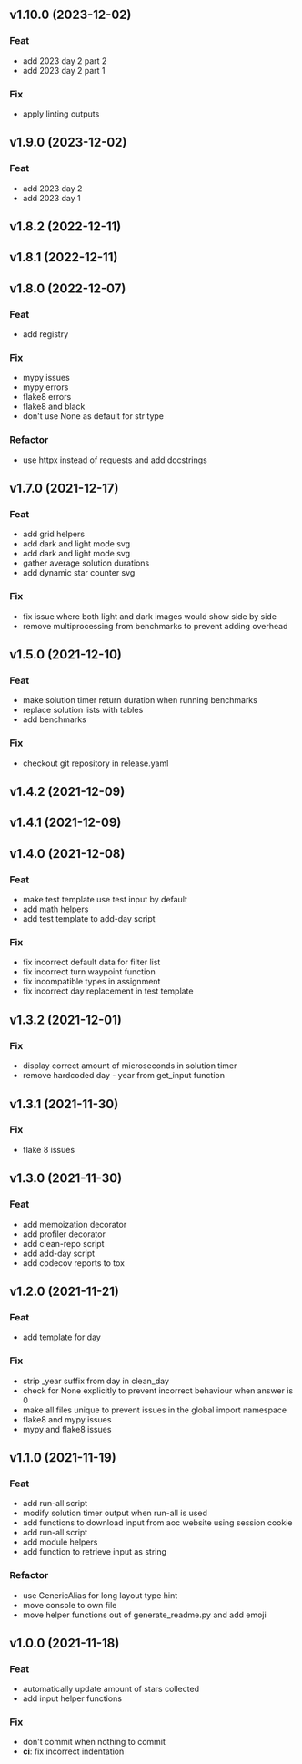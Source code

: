 ## v1.10.0 (2023-12-02)

### Feat

- add 2023 day 2 part 2
- add 2023 day 2 part 1

### Fix

- apply linting outputs

## v1.9.0 (2023-12-02)

### Feat

- add 2023 day 2
- add 2023 day 1

## v1.8.2 (2022-12-11)

## v1.8.1 (2022-12-11)

## v1.8.0 (2022-12-07)

### Feat

- add registry

### Fix

- mypy issues
- mypy errors
- flake8 errors
- flake8 and black
- don't use None as default for str type

### Refactor

- use httpx instead of requests and add docstrings

## v1.7.0 (2021-12-17)

### Feat

- add grid helpers
- add dark and light mode svg
- add dark and light mode svg
- gather average solution durations
- add dynamic star counter svg

### Fix

- fix issue where both light and dark images would show side by side
- remove multiprocessing from benchmarks to prevent adding overhead

## v1.5.0 (2021-12-10)

### Feat

- make solution timer return duration when running benchmarks
- replace solution lists with tables
- add benchmarks

### Fix

- checkout git repository in release.yaml

## v1.4.2 (2021-12-09)

## v1.4.1 (2021-12-09)

## v1.4.0 (2021-12-08)

### Feat

- make test template use test input by default
- add math helpers
- add test template to add-day script

### Fix

- fix incorrect default data for filter list
- fix incorrect turn waypoint function
- fix incompatible types in assignment
- fix incorrect day replacement in test template

## v1.3.2 (2021-12-01)

### Fix

- display correct amount of microseconds in solution timer
- remove hardcoded day - year from get_input function

## v1.3.1 (2021-11-30)

### Fix

- flake 8 issues

## v1.3.0 (2021-11-30)

### Feat

- add memoization decorator
- add profiler decorator
- add clean-repo script
- add add-day script
- add codecov reports to tox

## v1.2.0 (2021-11-21)

### Feat

- add template for day

### Fix

- strip _year suffix from day in clean_day
- check for None explicitly to prevent incorrect behaviour when answer is 0
- make all files unique to prevent issues in the global import namespace
- flake8 and mypy issues
- mypy and flake8 issues

## v1.1.0 (2021-11-19)

### Feat

- add run-all script
- modify solution timer output when run-all is used
- add functions to download input from aoc website using session cookie
- add run-all script
- add module helpers
- add function to retrieve input as string

### Refactor

- use GenericAlias for long layout type hint
- move console to own file
- move helper functions out of generate_readme.py and add emoji

## v1.0.0 (2021-11-18)

### Feat

- automatically update amount of stars collected
- add input helper functions

### Fix

- don't commit when nothing to commit
- **ci**: fix incorrect indentation
